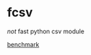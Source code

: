 # fcsv
*not* fast python csv module


[benchmark](https://gist.github.com/hhatto/ce18792c3817c1ad67a7d4d8fe09ef5f)
